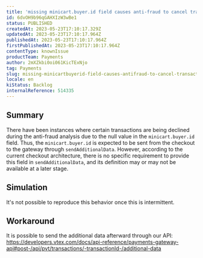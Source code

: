 ```yaml
---
title: 'missing minicart.buyer.id field causes anti-fraud to cancel transactions'
id: 6dvOH9b96qGAHXIzW3wBe1
status: PUBLISHED
createdAt: 2023-05-23T17:10:17.329Z
updatedAt: 2023-05-23T17:10:17.964Z
publishedAt: 2023-05-23T17:10:17.964Z
firstPublishedAt: 2023-05-23T17:10:17.964Z
contentType: knownIssue
productTeam: Payments
author: 2mXZkbi0oi061KicTExNjo
tag: Payments
slug: missing-minicartbuyerid-field-causes-antifraud-to-cancel-transactions
locale: en
kiStatus: Backlog
internalReference: 514335
---
```


## Summary


There have been instances where certain transactions are being declined during the anti-fraud analysis due to the null value in the `minicart.buyer.id` field. Thus, the `minicart.buyer.id` is expected to be sent from the checkout to the gateway through `sendAdditionalData`. However, according to the current checkout architecture, there is no specific requirement to provide this field in `sendAdditionalData`, and its definition may or may not be available at a later stage.


##

## Simulation


It's not possible to reproduce this behavior once this is intermittent.


##

## Workaround


It is possible to send the additional data afterward through our API:
https://developers.vtex.com/docs/api-reference/payments-gateway-api#post-/api/pvt/transactions/-transactionId-/additional-data





